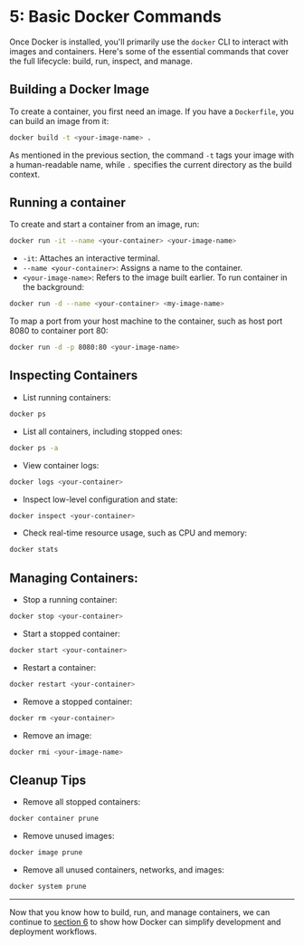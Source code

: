 # 5: Basic Docker Commands
Once Docker is installed, you'll primarily use the `docker` CLI to interact with images and containers. Here's some of the essential commands that cover the full lifecycle: build, run, inspect, and manage.
## Building a Docker Image
To create a container, you first need an image. If you have a `Dockerfile`, you can build an image from it:
```bash
docker build -t <your-image-name> .
```
As mentioned in the previous section, the command `-t` tags your image with a human-readable name, while `.` specifies the current directory as the build context.
## Running a container
To create and start a container from an image, run:
```bash
docker run -it --name <your-container> <your-image-name>
```
* `-it`: Attaches an interactive terminal.
* `--name <your-container>`: Assigns a name to the container.
* `<your-image-name>`: Refers to the image built earlier.
To run container in the background:
```bash
docker run -d --name <your-container> <my-image-name>
```
To map a port from your host machine to the container, such as host port 8080 to container port 80:
```bash
docker run -d -p 8080:80 <your-image-name>
```
## Inspecting Containers
* List running containers:
```bash
docker ps
```
* List all containers, including stopped ones:
```bash
docker ps -a
```
* View container logs:
```bash
docker logs <your-container>
```
* Inspect low-level configuration and state:
```bash
docker inspect <your-container>
```
* Check real-time resource usage, such as CPU and memory:
```bash
docker stats
```
## Managing Containers:
* Stop a running container:
```bash
docker stop <your-container>
```
* Start a stopped container:
```bash
docker start <your-container>
```
* Restart a container:
```bash
docker restart <your-container>
```
* Remove a stopped container:
```bash
docker rm <your-container>
```
* Remove an image:
```bash
docker rmi <your-image-name>
```
## Cleanup Tips
* Remove all stopped containers:
```bash
docker container prune
```
* Remove unused images:
```bash
docker image prune
```
* Remove all unused containers, networks, and images:
```bash
docker system prune
```

---

Now that you know how to build, run, and manage containers, we can continue to [section 6](06_examples.md) to show how Docker can simplify development and deployment workflows.